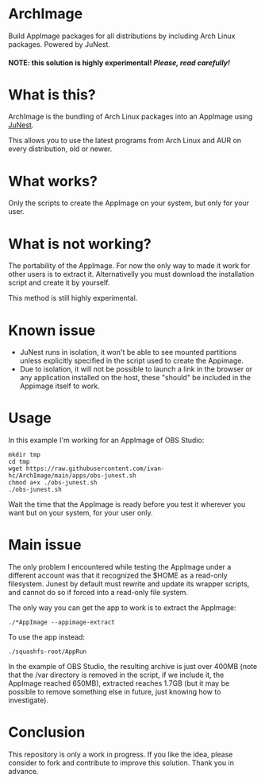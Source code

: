 # ArchImage
Build AppImage packages for all distributions by including Arch Linux packages. Powered by JuNest.

#### NOTE: this solution is highly experimental! *Please, read carefully!*

# What is this?
ArchImage is the bundling of Arch Linux packages into an AppImage using [JuNest](https://github.com/fsquillace/junest).

This allows you to use the latest programs from Arch Linux and AUR on every distribution, old or newer.

# What works?
Only the scripts to create the AppImage on your system, but only for your user.

# What is not working?
The portability of the AppImage. For now the only way to made it work for other users is to extract it. Alternativelly you must download the installation script and create it by yourself.

This method is still highly experimental.

# Known issue
- JuNest runs in isolation, it won't be able to see mounted partitions unless explicitly specified in the script used to create the Appimage.
- Due to isolation, it will not be possible to launch a link in the browser or any application installed on the host, these "should" be included in the Appimage itself to work.

# Usage
In this example I'm working for an AppImage of OBS Studio:

    mkdir tmp
    cd tmp
    wget https://raw.githubusercontent.com/ivan-hc/ArchImage/main/apps/obs-junest.sh
    chmod a+x ./obs-junest.sh
    ./obs-junest.sh

Wait the time that the AppImage is ready before you test it wherever you want but on your system, for your user only.

# Main issue
The only problem I encountered while testing the AppImage under a different account was that it recognized the $HOME as a read-only filesystem. Junest by default must rewrite and update its wrapper scripts, and cannot do so if forced into a read-only file system.

The only way you can get the app to work is to extract the AppImage:

    ./*AppImage --appimage-extract
To use the app instead:

    ./squashfs-root/AppRun

In the example of OBS Studio, the resulting archive is just over 400MB (note that the /var directory is removed in the script, if we include it, the AppImage reached 650MB), extracted reaches 1.7GB (but it may be possible to remove something else in future, just knowing how to investigate).

# Conclusion
This repository is only a work in progress. If you like the idea, please consider to fork and contribute to improve this solution. Thank you in advance.
